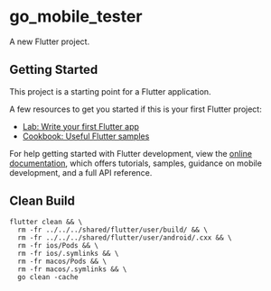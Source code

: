 # go_mobile_tester

A new Flutter project.

## Getting Started

This project is a starting point for a Flutter application.

A few resources to get you started if this is your first Flutter project:

- [Lab: Write your first Flutter app](https://docs.flutter.dev/get-started/codelab)
- [Cookbook: Useful Flutter samples](https://docs.flutter.dev/cookbook)

For help getting started with Flutter development, view the
[online documentation](https://docs.flutter.dev/), which offers tutorials,
samples, guidance on mobile development, and a full API reference.

## Clean Build

```
flutter clean && \
  rm -fr ../../../shared/flutter/user/build/ && \
  rm -fr ../../../shared/flutter/user/android/.cxx && \
  rm -fr ios/Pods && \
  rm -fr ios/.symlinks && \
  rm -fr macos/Pods && \
  rm -fr macos/.symlinks && \
  go clean -cache
```
